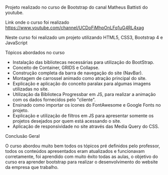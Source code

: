 Projeto realizado no curso de Bootstrap do canal Matheus Battisti do youtube.

Link onde o curso foi realizado https://www.youtube.com/channel/UCDoFiMhpOnLFq1uG4RL4xag

Neste curso foi realizado um projeto utilizando HTML5, CSS3, Bootstrap 4 e JavaScript

Tópicos abordados no curso

- Instalação das bibliotecas necessárias para utilização do BootStrap.
- Conceito de Container, GRIDS e Collapse.
- Construção completa da barra de navegação do site (NavBar).
- Montagem de carrossel animado como atração principal do site.
- Explicação e aplicação do conceito paralax para algumas imagens utilizadas no site.
- Utilização da Biblioteca Progressbar em JS, para realizar a animação com os dados fornecidos pelo "cliente".
- Ensinado como importar os ícones do FontAwesome e Google Fonts no projeto.
- Explicação e utilização de filtros em JS para apresentar somente os projetos desejados por quem está acessando o site.
- Aplicação de responsividade no site através das Media Query do CSS.

Conclusão Geral 

O curso abordou muito bem todos os tópicos pré definidos pelo professor, todos os conteúdos apresentados eram atualizados e funcionavam corretamente, foi aprendido com muito êxito todas as aulas, o objetivo do curso era aprender bootstrap para realizar o desenvolvimento do website da empresa que trabalho. 